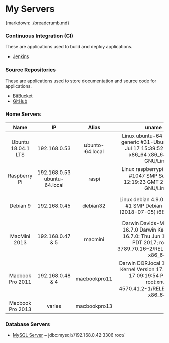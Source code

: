 # My Servers
{markdown: ./breadcrumb.md}

### Continuous Integration (CI)

These are applications used to build and deploy applications.

* [Jenkins](http://192.168.0.45:8080)

### Source Repositories

These are applications used to store documentation and source code for applications.

* [BitBucket](https://bitbucket.org)
* [GitHub](https:/github.com)

### Home Servers
| Name  | IP  | Alias  | uname -a  | Description  |
|:-:|:-:|:-:|:-:|:-:|
| Ubuntu 18.04.1 LTS | 192.168.0.53 | ubunto-64.local | Linux ubuntu-64 4.15.0-29-generic #31-Ubuntu SMP Tue Jul 17 15:39:52 UTC 2018 x86_64 x86_64 x86_64 GNU/Linux | 64-bit 16 GB with 2 TB onboard storage  |
| Raspberry Pi  | 192.168.0.53 ubuntu-64.local | raspi | Linux raspberrypi 4.9.59-v7+ #1047 SMP Sun Oct 29 12:19:23 GMT 2017 armv7l GNU/Linux  | 64-bit 2 GB with 5 TB store USB drive  |
| Debian 9 | 192.168.0.45 | debian32  | Linux debian 4.9.0-7-686-pae #1 SMP Debian 4.9.110-1 (2018-07-05) i686 GNU/Linux | 32 bit 16 GB with 1 TB onboard storage  |
| MacMini 2013 | 192.168.0.47 & 5  | macmini  | Darwin Davids-MacMini.local 16.7.0 Darwin Kernel Version 16.7.0: Thu Jun 15 17:36:27 PDT 2017; root:xnu-3789.70.16~2/RELEASE_X86_64 x86_64 | i7 4GB, 1TB storage  |
| Macbook Pro 2011 | 192.168.0.48 & 4 | macbookpro11 | Darwin DQR.local 17.4.0 Darwin Kernel Version 17.4.0: Sun Dec 17 09:19:54 PST 2017; root:xnu-4570.41.2~1/RELEASE_X86_64 x86_64 | i7 8 GB, 1TB SSD storage  |
| Macbook Pro 2013 | varies | macbookpro13 |  | TBD  |

### Database Servers

* [MySQL Server](jdbc:mysql://192.168.0.42:3306) ~ jdbc:mysql://192.168.0.42:3306 root/
    
